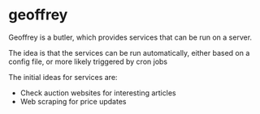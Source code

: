 # geoffrey
Geoffrey is a butler, which provides services that can be run on a server. 

The idea is that the services can be run automatically, either based on a config file, or more likely triggered by cron jobs

The initial ideas for services are:
- Check auction websites for interesting articles
- Web scraping for price updates
